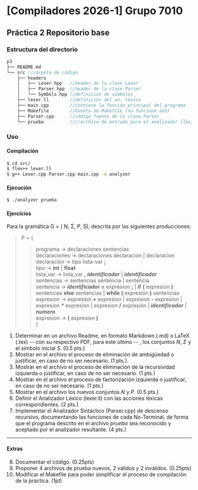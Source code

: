 # [Compiladores 2026-1] Grupo 7010
## Práctica 2 Repositorio base


### Estructura del directorio
```c++
p3
├── README.md
└── src //carpeta de código
    ├── headers
    │   ├── Lexer.hpp   //header de la clase Lexer
    │   ├── Parser.hpp  //header de la clase Parser
    │   └── Symbols.hpp //definición de símbolos
    ├── lexer.ll        //definición del an. léxico
    ├── main.cpp        //contiene la función principal del programa
    ├── Makefile        //boceto de Makefile (no funciona aún)
    ├── Parser.cpp      //código fuente de la clase Parser
    └── prueba          ////archivo de entrada para el analizador (léxico y sintáctico)
```

### Uso

#### Compilación

```bash
$ cd src/
$ flex++ lexer.ll
$ g++ Lexer.cpp Parser.cpp main.cpp -o analyzer
```

#### Ejecución

```bash
$ ./analyzer prueba
```

#### Ejercicios
Para la gramática G = ( N, Σ, P, S), descrita por las siguientes producciones: 
> P = {
>> programa → declaraciones sentencias <br>
>> declaraciones → declaraciones declaracion | declaracion <br>
>> declaracion → tipo lista-var **;** <br>
>> tipo → **int** | **float** <br>
>> lista_var → lista_var **,** _**identificador**_ | _**identificador**_ <br>
>> sentencias → sentencias sentencia | sentencia <br>
>> sentencia → _**identificador**_ **=** expresion **;** | **if** **(** expresion **)** sentencias **else** sentencias | **while** **(** expresión **)** sentencias <br>
>> expresion → expresion **+** expresion | expresion **-** expresion | expresion __\*__ expresion | expresion **\/** expresión | _**identificador**_ | **_numero_** <br>
>> expresion → **(** expresion **)** <br>
}


1. Determinar en un archivo Readme, en formato Markdown (.md) o LaTeX (.tex) -- con su respectivo PDF, para este último -- , los conjuntos _N_, _Σ_ y el símbolo inicial _S_.  (0.5 pts.)
2. Mostrar en el archivo el proceso de eliminación de ambigüedad o justificar, en caso de no ser necesario. (1 pts.).
3. Mostrar en el archivo el proceso de eliminación de la recursividad izquierda o justificar, en caso de no ser necesario. (1 pts.)
4. Mostrar en el archivo el proceso de factorización izquierda o justificar, en caso de no ser necesario. (1 pts.)
5. Mostrar en el archivo los nuevos conjuntos _N_ y _P_. (0.5 pts.)
6. Definir el Analizador Léxico (lexer.ll) con las acciones léxicas correspondientes. (2 pts.)
7. Implementar el Analizador Sintáctico (Parser.cpp) de descenso recursivo, documentando las funciones de cada No-Terminal, de forma que el programa descrito en el archivo _prueba_ sea reconocido y aceptado por el analizador resultante. (4 pts.)

---
#### Extras

8. Documentar el código. (0.25pts)
9. Proponer 4 archivos de prueba nuevos, 2 válidos y 2 inválidos. (0.25pts)
10. Modificar el Makefile para poder simplificar el proceso de compilación de la práctica. (1pt)
